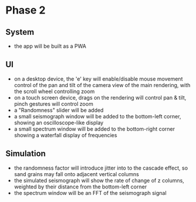 # Phase 2

## System

* the app will be built as a PWA

## UI 

* on a desktop device, the 'e' key will enable/disable mouse movement control of the pan and tilt of the camera view of the main rendering, with the scroll wheel controlling zoom
* on a touch screen device, drags on the rendering will control pan & tilt, pinch gestures will control zoom
* a "Randomness" slider will be added
* a small seismograph window will be added to the bottom-left corner, showing an oscilloscope-like display
* a small spectrum window will be added to the bottom-right corner showing a waterfall display of frequencies

## Simulation

* the randomness factor will introduce jitter into to the cascade effect, so sand grains may fall onto adjacent vertical columns
* the simulated seismograph will show the rate of change of z columns, weighted by their distance from the bottom-left corner
* the spectrum window will be an FFT of the seismograph signal
